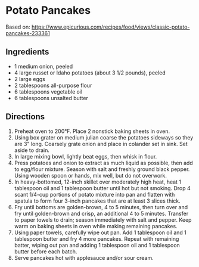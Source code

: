 # Potato Pancakes

Based on: https://www.epicurious.com/recipes/food/views/classic-potato-pancakes-233361

## Ingredients
 - 1 medium onion, peeled
 - 4 large russet or Idaho potatoes (about 3 1/2 pounds), peeled
 - 2 large eggs
 - 2 tablespoons all-purpose flour
 - 6 tablespoons vegetable oil
 - 6 tablespoons unsalted butter

## Directions

 1. Preheat oven to 200°F. Place 2 nonstick baking sheets in oven.
 1. Using box grater on medium julian coarse the potatoes sideways so they are 3" long. Coarsely grate onion and place in colander set in sink. Set aside to drain.
 1. In large mixing bowl, lightly beat eggs, then whisk in flour.
 1. Press potatoes and onion to extract as much liquid as possible, then add to egg/flour mixture. Season with salt and freshly ground black pepper. Using wooden spoon or hands, mix well, but do not overwork.
 1. In heavy-bottomed, 12-inch skillet over moderately high heat, heat 1 tablespoon oil and 1 tablespoon butter until hot but not smoking. Drop 4 scant 1/4-cup portions of potato mixture into pan and flatten with spatula to form four 3-inch pancakes that are at least 3 slices thick.
 1. Fry until bottoms are golden-brown, 4 to 5 minutes, then turn over and fry until golden-brown and crisp, an additional 4 to 5 minutes. Transfer to paper towels to drain; season immediately with salt and pepper. Keep warm on baking sheets in oven while making remaining pancakes.
 1. Using paper towels, carefully wipe out pan. Add 1 tablespoon oil and 1 tablespoon butter and fry 4 more pancakes. Repeat with remaining batter, wiping out pan and adding 1 tablespoon oil and 1 tablespoon butter before each batch.
 1. Serve pancakes hot with applesauce and/or sour cream.
